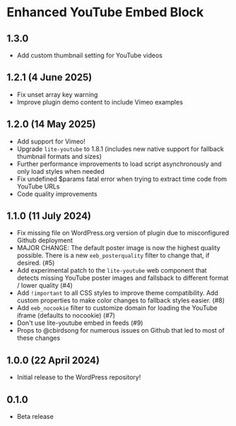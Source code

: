 # Enhanced YouTube Embed Block

## 1.3.0

- Add custom thumbnail setting for YouTube videos

## 1.2.1 (4 June 2025)

- Fix unset array key warning
- Improve plugin demo content to include Vimeo examples

## 1.2.0 (14 May 2025)

- Add support for Vimeo!
- Upgrade `lite-youtube` to 1.8.1 (includes new native support for fallback thumbnail formats and sizes)
- Further performance improvements to load script asynchronously and only load styles when needed
- Fix undefined $params fatal error when trying to extract time code from YouTube URLs
- Code quality improvements

## 1.1.0 (11 July 2024)

- Fix missing file on WordPress.org version of plugin due to misconfigured Github deployment
- MAJOR CHANGE: The default poster image is now the highest quality possible. There is a new `eeb_posterquality` filter to change that, if desired. (#5)
- Add experimental patch to the `lite-youtube` web component that detects missing YouTube poster images and fallsback to different format / lower quality (#4)
- Add `!important` to all CSS styles to improve theme compatibility. Add custom properties to make color changes to fallback styles easier. (#8)
- Add `eeb_nocookie` filter to customize domain for loading the YouTube iframe (defaults to nocookie) (#7)
- Don't use lite-youtube embed in feeds (#9)
- Props to @cbirdsong for numerous issues on Github that led to most of these changes

## 1.0.0 (22 April 2024)

- Initial release to the WordPress repository!

## 0.1.0

- Beta release
